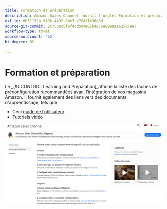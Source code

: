 ```yaml
---
title: Formation et préparation
description: Amazon Sales Channel fournit l’onglet Formation et préparation pour fournir un accès facile à une liste de tâches de configuration et de ressources d’informations.
exl-id: 0b31132b-9106-4492-8be7-e784ff436a6d
source-git-commit: 2c753ec5f6f4cd509e61b4875e09e9a1a2577ee7
workflow-type: tm+mt
source-wordcount: '62'
ht-degree: 0%

---
```


# Formation et préparation

Le _[!UICONTROL Learning and Preparation]_affiche la liste des tâches de préconfiguration recommandées avant l’intégration de vos magasins Amazon. Il fournit également des liens vers des documents d&#39;apprentissage, tels que :

- Ceci [guide de l’utilisateur](./overview.md)
- Tutoriels vidéo

![Vue Formation et préparation](assets/learning-preparation.png)
